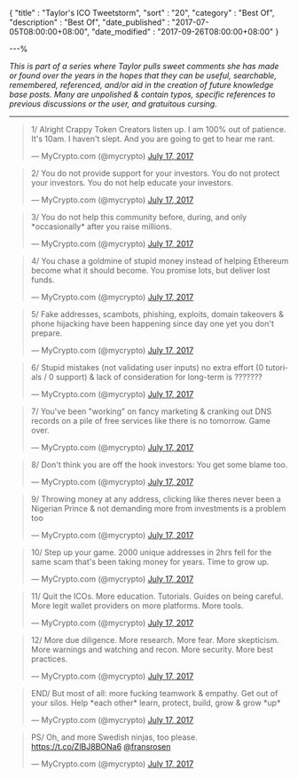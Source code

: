 {
"title"       : "Taylor's ICO Tweetstorm",
"sort"        : "20",
"category"    : "Best Of",
"description" : "Best Of",
"date_published" : "2017-07-05T08:00:00+08:00",
"date_modified"  : "2017-09-26T08:00:00+08:00"
}

---%



*This is part of a series where Taylor pulls sweet comments she has made or found over the years in the hopes that they can be useful, searchable, remembered, referenced, and/or aid in the creation of future knowledge base posts. Many are unpolished & contain typos, specific references to previous discussions or the user, and gratuitous cursing.*

---

<blockquote class="twitter-tweet" data-lang="en"><p lang="en" dir="ltr">1/ Alright Crappy Token Creators listen up. I am 100% out of patience. It&#39;s 10am. I haven&#39;t slept. And you are going to get to hear me rant.</p>&mdash; MyCrypto.com (@mycrypto) <a href="https://twitter.com/mycrypto/status/886997735911546880">July 17, 2017</a></blockquote>

<blockquote class="twitter-tweet" data-conversation="none" data-lang="en"><p lang="en" dir="ltr">2/ You do not provide support for your investors. You do not protect your investors. You do not help educate your investors.</p>&mdash; MyCrypto.com (@mycrypto) <a href="https://twitter.com/mycrypto/status/886997773630844928">July 17, 2017</a></blockquote>

<blockquote class="twitter-tweet" data-conversation="none" data-lang="en"><p lang="en" dir="ltr">3/ You do not help this community before, during, and only *occasionally* after you raise millions.</p>&mdash; MyCrypto.com (@mycrypto) <a href="https://twitter.com/mycrypto/status/886997821164986369">July 17, 2017</a></blockquote>

<blockquote class="twitter-tweet" data-lang="en"><p lang="en" dir="ltr">4/ You chase a goldmine of stupid money instead of helping Ethereum become what it should become. You promise lots, but deliver lost funds.</p>&mdash; MyCrypto.com (@mycrypto) <a href="https://twitter.com/mycrypto/status/886997887967608832">July 17, 2017</a></blockquote>

<blockquote class="twitter-tweet" data-conversation="none" data-lang="en"><p lang="en" dir="ltr">5/ Fake addresses, scambots, phishing, exploits, domain takeovers &amp; phone hijacking have been happening since day one yet you don&#39;t prepare.</p>&mdash; MyCrypto.com (@mycrypto) <a href="https://twitter.com/mycrypto/status/886998012139978752">July 17, 2017</a></blockquote>

<blockquote class="twitter-tweet" data-conversation="none" data-lang="en"><p lang="en" dir="ltr">6/ Stupid mistakes (not validating user inputs) no extra effort (0 tutorials / 0 support) &amp; lack of consideration for long-term is ???????</p>&mdash; MyCrypto.com (@mycrypto) <a href="https://twitter.com/mycrypto/status/886998219867136004">July 17, 2017</a></blockquote>

<blockquote class="twitter-tweet" data-conversation="none" data-lang="en"><p lang="en" dir="ltr">7/ You&#39;ve been &quot;working&quot; on fancy marketing &amp; cranking out DNS records on a pile of free services like there is no tomorrow. Game over.</p>&mdash; MyCrypto.com (@mycrypto) <a href="https://twitter.com/mycrypto/status/886998333864108032">July 17, 2017</a></blockquote>

<blockquote class="twitter-tweet" data-conversation="none" data-lang="en"><p lang="en" dir="ltr">8/ Don&#39;t think you are off the hook investors: You get some blame too.</p>&mdash; MyCrypto.com (@mycrypto) <a href="https://twitter.com/mycrypto/status/886998381922369536">July 17, 2017</a></blockquote>

<blockquote class="twitter-tweet" data-conversation="none" data-lang="en"><p lang="en" dir="ltr">9/ Throwing money at any address, clicking like theres never been a Nigerian Prince &amp; not demanding more from investments is a problem too</p>&mdash; MyCrypto.com (@mycrypto) <a href="https://twitter.com/mycrypto/status/886998534448336901">July 17, 2017</a></blockquote>

<blockquote class="twitter-tweet" data-conversation="none" data-lang="en"><p lang="en" dir="ltr">10/ Step up your game. 2000 unique addresses in 2hrs fell for the same scam that&#39;s been taking money for years. Time to grow up.</p>&mdash; MyCrypto.com (@mycrypto) <a href="https://twitter.com/mycrypto/status/886998610524516352">July 17, 2017</a></blockquote>

<blockquote class="twitter-tweet" data-conversation="none" data-lang="en"><p lang="en" dir="ltr">11/ Quit the ICOs. More education. Tutorials. Guides on being careful. More legit wallet providers on more platforms. More tools.</p>&mdash; MyCrypto.com (@mycrypto) <a href="https://twitter.com/mycrypto/status/886998668187811840">July 17, 2017</a></blockquote>


<blockquote class="twitter-tweet" data-conversation="none" data-lang="en"><p lang="en" dir="ltr">12/ More due diligence. More research. More fear. More skepticism. More warnings and watching and recon. More security. More best practices.</p>&mdash; MyCrypto.com (@mycrypto) <a href="https://twitter.com/mycrypto/status/886998900166467584">July 17, 2017</a></blockquote>


<blockquote class="twitter-tweet" data-conversation="none" data-lang="en"><p lang="en" dir="ltr">END/ But most of all: more fucking teamwork &amp; empathy. Get out of your silos. Help *each other* learn, protect, build, grow &amp; grow *up*</p>&mdash; MyCrypto.com (@mycrypto) <a href="https://twitter.com/mycrypto/status/886999023911030784">July 17, 2017</a></blockquote>

<blockquote class="twitter-tweet" data-conversation="none" data-lang="en"><p lang="en" dir="ltr">PS/ Oh, and more Swedish ninjas, too please. <a href="https://t.co/ZlBJ8BONa6">https://t.co/ZlBJ8BONa6</a> <a href="https://twitter.com/fransrosen">@fransrosen</a></p>&mdash; MyCrypto.com (@mycrypto) <a href="https://twitter.com/mycrypto/status/886999145814282241">July 17, 2017</a></blockquote>


<script async src="//platform.twitter.com/widgets.js" charset="utf-8"></script>
